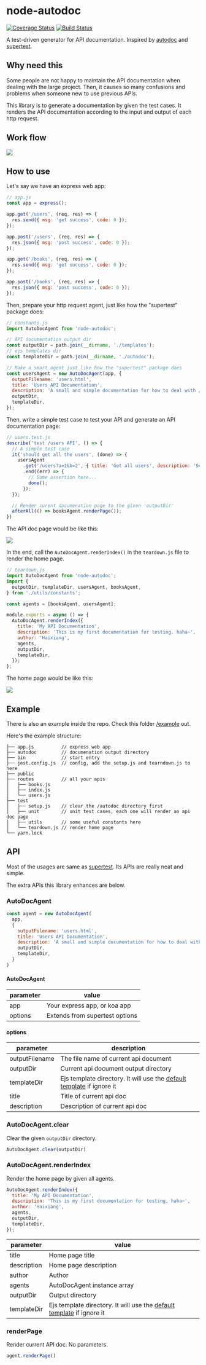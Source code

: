 # node-autodoc

[![Coverage Status](https://coveralls.io/repos/github/Haixiang6123/node-autodoc/badge.svg?branch=main)](https://coveralls.io/github/Haixiang6123/node-autodoc?branch=main)
[![Build Status](https://www.travis-ci.com/Haixiang6123/node-autodoc.svg?branch=main)](https://www.travis-ci.com/Haixiang6123/node-autodoc)

A test-driven generator for API documentation. Inspired by [autodoc](https://github.com/r7kamura/autodoc) and [supertest](https://www.npmjs.com/package/supertest).

## Why need this

Some people are not happy to maintain the API documentation when dealing with the large project.
Then, it causes so many confusions and problems when someone new to use previous APIs.

This library is to generate a documentation by given the test cases.
It renders the API documentation according to the input and output of each http request.

## Work flow

![](./screenshot/flow.png)

## How to use

Let's say we have an express web app:

```js
// app.js
const app = express();

app.get('/users', (req, res) => {
  res.send({ msg: 'get success', code: 0 });
});

app.post('/users', (req, res) => {
  res.json({ msg: 'post success', code: 0 });
});

app.get('/books', (req, res) => {
  res.send({ msg: 'get success', code: 0 });
});

app.post('/books', (req, res) => {
  res.json({ msg: 'post success', code: 0 });
});
```

Then, prepare your http request agent, just like how the "supertest" package does:

```js
// constants.js
import AutoDocAgent from 'node-autodoc';

// API documentation output dir 
const outputDir = path.join(__dirname, './templates');
// ejs templates dir
const templateDir = path.join(__dirname, './autodoc');

// Make a smart agent just like how the "supertest" package does
const usersAgent = new AutoDocAgent(app, {
  outputFilename: 'users.html',
  title: 'Users API Documentation',
  description: 'A small and simple documentation for how to deal with /users api',
  outputDir,
  templateDir,
});
```

Then, write a simple test case to test your API and generate an API documentation page:

```js
// users.test.js
describe('test /users API', () => {
  // A simple test case
  it('should get all the users', (done) => {
    usersAgent
      .get('/users?a=1&b=2', { title: 'Get all users', description: 'Send a get request to get all users from the server' })
      .end((err) => {
        // Some assertion here...
        done();
      });
  });

  // Render curent documenation page to the given 'outputDir'
  afterAll(() => booksAgent.renderPage());
})
```

The API doc page would be like this:

![](screenshot/users.png)

In the end, call the `AutoDocAgent.renderIndex()` in the `teardown.js` file to render the home page.

```js
// teardown.js
import AutoDocAgent from 'node-autodoc';
import {
  outputDir, templateDir, usersAgent, booksAgent,
} from './utils/constants';

const agents = [booksAgent, usersAgent];

module.exports = async () => {
  AutoDocAgent.renderIndex({
    title: 'My API Documentation',
    description: 'This is my first documentation for testing, haha~',
    author: 'Haixiang',
    agents,
    outputDir,
    templateDir,
  });
};
```

The home page would be like this:

![](screenshot/home.png)

## Example

There is also an example inside the repo. Check this folder [/example](https://github.com/Haixiang6123/node-autodoc/tree/main/example) out.

Here's the example structure:

```
├── app.js          // express web app
├── autodoc         // documenation output directory
├── bin             // start entry
├── jest.config.js  // config, add the setup.js and tearndown.js to here
├── public
├── routes          // all your apis
│   ├── books.js
│   ├── index.js
│   └── users.js
├── test
│   ├── setup.js    // clear the /autodoc directory first
│   ├── unit        // unit test cases, each one will render an api doc page
│   ├── utils       // some useful constants here
│   └── teardown.js // render home page
└── yarn.lock
```

## API

Most of the usages are same as [supertest](https://www.npmjs.com/package/supertest). Its APIs are really neat and simple.

The extra APIs this library enhances are below.

### AutoDocAgent

```js
const agent = new AutoDocAgent(
  app,
  {
    outputFilename: 'users.html',
    title: 'Users API Documentation',
    description: 'A small and simple documentation for how to deal with /users api',
    outputDir,
    templateDir,
  }
)
```

#### AutoDocAgent

| parameter | value |
|---|---|
| app | Your express app, or koa app |
| options | Extends from supertest options |


#### options

| parameter | description |
|---|---|
| outputFilename | The file name of current api document |
| outputDir | Current api document output directory |
| templateDir | Ejs template directory. It will use the [default template](https://github.com/Haixiang6123/node-autodoc/tree/main/lib/templates) if ignore it |
| title | Title of current api doc |
| description | Description of current api doc |

### AutoDocAgent.clear

Clear the given `outputDir` directory.

```js
AutoDocAgent.clear(outputDir)
```

### AutoDocAgent.renderIndex

Render the home page by given all agents.

```js
AutoDocAgent.renderIndex({
  title: 'My API Documentation',
  description: 'This is my first documentation for testing, haha~',
  author: 'Haixiang',
  agents,
  outputDir,
  templateDir,
});
```

| parameter | value |
|---|---|
| title | Home page title |
| description | Home page description |
| author | Author |
| agents | AutoDocAgent instance array |
| outputDir | Output directory |
| templateDir | Ejs template directory. It will use the [default template](https://github.com/Haixiang6123/node-autodoc/tree/main/lib/templates) if ignore it |

### renderPage

Render current API doc. No parameters.

```js
agent.renderPage()
```
